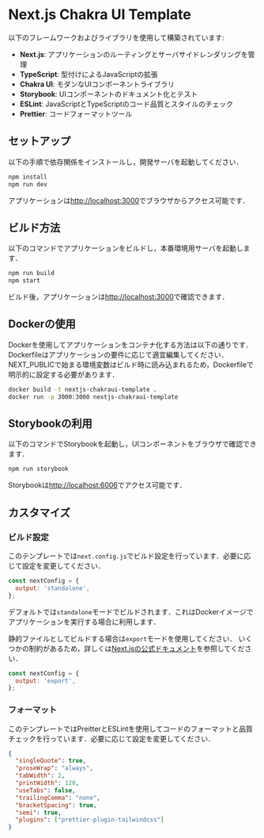 # Next.js Chakra UI Template

以下のフレームワークおよびライブラリを使用して構築されています:

- **Next.js**: アプリケーションのルーティングとサーバサイドレンダリングを管理
- **TypeScript**: 型付けによるJavaScriptの拡張
- **Chakra UI**: モダンなUIコンポーネントライブラリ
- **Storybook**: UIコンポーネントのドキュメント化とテスト
- **ESLint**: JavaScriptとTypeScriptのコード品質とスタイルのチェック
- **Prettier**: コードフォーマットツール

## セットアップ

以下の手順で依存関係をインストールし，開発サーバを起動してください．

```bash
npm install
npm run dev
```

アプリケーションは[http://localhost:3000](http://localhost:3000)でブラウザからアクセス可能です．

## ビルド方法

以下のコマンドでアプリケーションをビルドし，本番環境用サーバを起動します．

```bash
npm run build
npm start
```

ビルド後，アプリケーションは[http://localhost:3000](http://localhost:3000)で確認できます．

## Dockerの使用

Dockerを使用してアプリケーションをコンテナ化する方法は以下の通りです．Dockerfileはアプリケーションの要件に応じて適宜編集してください．NEXT_PUBLICで始まる環境変数はビルド時に読み込まれるため，Dockerfileで明示的に設定する必要があります．

```bash
docker build -t nextjs-chakraui-template .
docker run -p 3000:3000 nextjs-chakraui-template
```

## Storybookの利用

以下のコマンドでStorybookを起動し，UIコンポーネントをブラウザで確認できます．

```bash
npm run storybook
```

Storybookは[http://localhost:6006](http://localhost:6006)でアクセス可能です．

## カスタマイズ

### ビルド設定

このテンプレートでは`next.config.js`でビルド設定を行っています．必要に応じて設定を変更してください．

```javascript
const nextConfig = {
  output: 'standalone',
};
```

デフォルトでは`standalone`モードでビルドされます．これはDockerイメージでアプリケーションを実行する場合に利用します．

静的ファイルとしてビルドする場合は`export`モードを使用してください．
いくつかの制約があるため，詳しくは[Next.jsの公式ドキュメント](https://nextjs.org/docs/app/building-your-application/deploying/static-exports)を参照してください．

```javascript
const nextConfig = {
  output: 'export',
};
```

### フォーマット

このテンプレートではPreitterとESLintを使用してコードのフォーマットと品質チェックを行っています．必要に応じて設定を変更してください．

```json
{
  "singleQuote": true,
  "proseWrap": "always",
  "tabWidth": 2,
  "printWidth": 120,
  "useTabs": false,
  "trailingComma": "none",
  "bracketSpacing": true,
  "semi": true,
  "plugins": ["prettier-plugin-tailwindcss"]
}
```